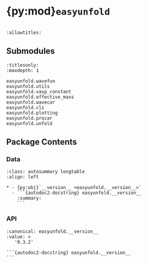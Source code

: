 # {py:mod}`easyunfold`

```{py:module} easyunfold
```

```{autodoc2-docstring} easyunfold
:allowtitles:
```

## Submodules

```{toctree}
:titlesonly:
:maxdepth: 1

easyunfold.wavefun
easyunfold.utils
easyunfold.vasp_constant
easyunfold.effective_mass
easyunfold.wavecar
easyunfold.cli
easyunfold.plotting
easyunfold.procar
easyunfold.unfold
```

## Package Contents

### Data

````{list-table}
:class: autosummary longtable
:align: left

* - {py:obj}`__version__ <easyunfold.__version__>`
  - ```{autodoc2-docstring} easyunfold.__version__
    :summary:
    ```
````

### API

````{py:data} __version__
:canonical: easyunfold.__version__
:value: >
   '0.3.2'

```{autodoc2-docstring} easyunfold.__version__
```

````
